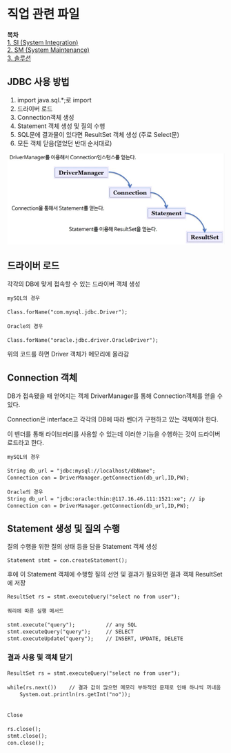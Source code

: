 # 직업 관련 파일

**목차**   
[1. SI (System Integration)](#SI-(System-Integration))  
[2. SM (System Maintenance)](#SM-(System-Maintenance))  
[3. 솔루션](#솔루션)  

## **JDBC 사용 방법**

1. import java.sql.*;로 import 
2. 드라이버 로드
3. Connection객체 생성
4. Statement 객체 생성 및 질의 수행
5. SQL문에 결과물이 있다면 ResultSet 객체 생성 (주로 Select문)
6. 모든 객체 닫음(열었던 반대 순서대로)

![JDBC 클래스 생성 관계](./picture/JDBC관계.JPG)

## **드라이버 로드**

각각의 DB에 맞게 접속할 수 있는 드라이버 객체 생성

```
mySQL의 경우

Class.forName("com.mysql.jdbc.Driver");

Oracle의 경우

Class.forName("oracle.jdbc.driver.OracleDriver");
```

위의 코드를 하면 Driver 객체가 메모리에 올라감

## **Connection 객체**

DB가 접속됐을 때 얻어지는 객체
DriverManager를 통해 Connection객체를 얻을 수 있다.

Connection은 interface고 각각의 DB에 따라 벤더가 구현하고 있는 객체여야 한다.  

이 벤더를 통해 라이브러리를 사용할 수 있는데 이러한 기능을 수행하는 것이 드라이버 로드라고 한다.

```
mySQL의 경우

String db_url = "jdbc:mysql://localhost/dbName";
Connection con = DriverManager.getConnection(db_url,ID,PW);

Oracle의 경우
String db_url = "jdbc:oracle:thin:@117.16.46.111:1521:xe"; // ip
Connection con = DriverManager.getConnection(db_url,ID,PW);
```

## **Statement 생성 및 질의 수행**

질의 수행을 위한 질의 상태 등을 담을 Statement 객체 생성

```
Statement stmt = con.createStatement();
```

후에 이 Statement 객체에 수행할 질의 선언 및 결과가 필요하면 결과 객체 ResultSet에 저장

```
ResultSet rs = stmt.executeQuery("select no from user");

쿼리에 따른 실행 메서드

stmt.execute("query");          // any SQL
stmt.executeQuery("query");     // SELECT
stmt.executeUpdate("query");    // INSERT, UPDATE, DELETE
```

### **결과 사용 및 객체 닫기**

```
ResultSet rs = stmt.executeQuery("select no from user");

while(rs.next())    // 결과 값이 많으면 메모리 부하적인 문제로 인해 하나씩 꺼내옴
    System.out.println(rs.getInt("no"));


Close

rs.close();
stmt.close();
con.close();
```